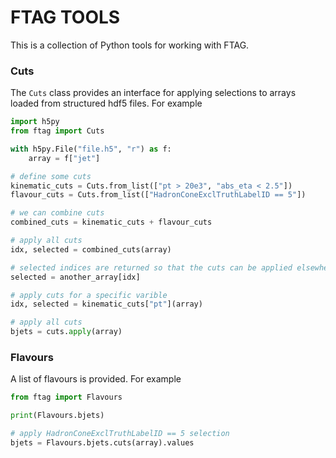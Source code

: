 # FTAG TOOLS

This is a collection of Python tools for working with FTAG.

### Cuts

The `Cuts` class provides an interface for applying selections to arrays loaded from structured hdf5 files. For example

```python
import h5py
from ftag import Cuts

with h5py.File("file.h5", "r") as f:
    array = f["jet"]

# define some cuts
kinematic_cuts = Cuts.from_list(["pt > 20e3", "abs_eta < 2.5"])
flavour_cuts = Cuts.from_list(["HadronConeExclTruthLabelID == 5"])

# we can combine cuts
combined_cuts = kinematic_cuts + flavour_cuts

# apply all cuts
idx, selected = combined_cuts(array)

# selected indices are returned so that the cuts can be applied elsewhere
selected = another_array[idx]

# apply cuts for a specific varible
idx, selected = kinematic_cuts["pt"](array)

# apply all cuts
bjets = cuts.apply(array)
```

### Flavours

A list of flavours is provided. For example

```python
from ftag import Flavours

print(Flavours.bjets)

# apply HadronConeExclTruthLabelID == 5 selection
bjets = Flavours.bjets.cuts(array).values
```
